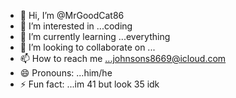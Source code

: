 - 👋 Hi, I’m @MrGoodCat86
- 👀 I’m interested in ...coding 
- 🌱 I’m currently learning ...everything 
- 💞️ I’m looking to collaborate on ...
- 📫 How to reach me ...johnsons8669@icloud.com
- 😄 Pronouns: ...him/he
- ⚡ Fun fact: ...im 41 but look 35 idk 

<!---
MrGoodCat86/MrGoodCat86 is a ✨ special ✨ repository because its `README.md` (this file) appears on your GitHub profile.
You can click the Preview link to take a look at your changes.
--->
